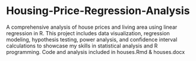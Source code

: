 # Housing-Price-Regression-Analysis
A comprehensive analysis of house prices and living area using linear regression in R. This project includes data visualization, regression modeling, hypothesis testing, power analysis, and confidence interval calculations to showcase my skills in statistical analysis and R programming. Code and analysis included in houses.Rmd & houses.docx

